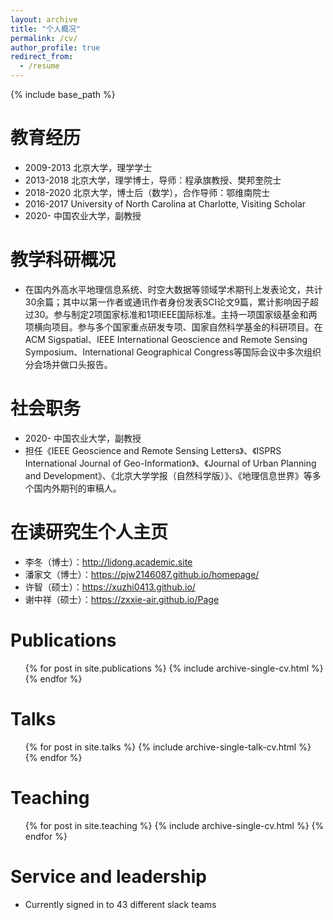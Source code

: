 ```yaml
---
layout: archive
title: "个人概况"
permalink: /cv/
author_profile: true
redirect_from:
  - /resume
---
```


{% include base_path %}

教育经历
======
* 2009-2013 北京大学，理学学士
* 2013-2018 北京大学，理学博士，导师：程承旗教授、樊邦奎院士
* 2018-2020 北京大学，博士后（数学），合作导师：鄂维南院士
* 2016-2017 University of North Carolina at Charlotte, Visiting Scholar
* 2020-   中国农业大学，副教授

  
教学科研概况
======
* 在国内外高水平地理信息系统、时空大数据等领域学术期刊上发表论文，共计30余篇；其中以第一作者或通讯作者身份发表SCI论文9篇，累计影响因子超过30。参与制定2项国家标准和1项IEEE国际标准。主持一项国家级基金和两项横向项目。参与多个国家重点研发专项、国家自然科学基金的科研项目。在ACM Sigspatial、IEEE International Geoscience and Remote Sensing Symposium、International Geographical Congress等国际会议中多次组织分会场并做口头报告。


社会职务
======
* 2020-   中国农业大学，副教授
* 担任《IEEE Geoscience and Remote Sensing Letters》、《ISPRS International Journal of Geo-Information》、《Journal of Urban Planning and Development》、《北京大学学报（自然科学版）》、《地理信息世界》等多个国内外期刊的审稿人。


在读研究生个人主页
======
* 李冬（博士）：http://lidong.academic.site
* 潘家文（博士）：https://pjw2146087.github.io/homepage/
* 许智（硕士）：https://xuzhi0413.github.io/
* 谢中祥（硕士）：https://zxxie-air.github.io/Page

Publications
======
  <ul>{% for post in site.publications %}
    {% include archive-single-cv.html %}
  {% endfor %}</ul>
  
Talks
======
  <ul>{% for post in site.talks %}
    {% include archive-single-talk-cv.html %}
  {% endfor %}</ul>
  
Teaching
======
  <ul>{% for post in site.teaching %}
    {% include archive-single-cv.html %}
  {% endfor %}</ul>
  
Service and leadership
======
* Currently signed in to 43 different slack teams
